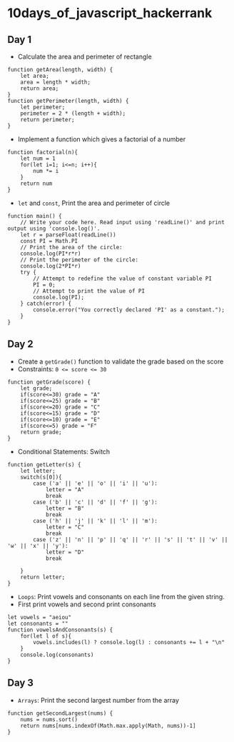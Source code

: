 # 10days_of_javascript_hackerrank

## Day 1

- Calculate the area and perimeter of rectangle

```
function getArea(length, width) {
    let area;
    area = length * width;
    return area;
}
function getPerimeter(length, width) {
    let perimeter;
    perimeter = 2 * (length + width);
    return perimeter;
}
```

- Implement a function which gives a factorial of a number

```
function factorial(n){
    let num = 1
    for(let i=1; i<=n; i++){
        num *= i
    }
    return num
}
```

- `let` and `const`, Print the area and perimeter of circle

```
function main() {
    // Write your code here. Read input using 'readLine()' and print output using 'console.log()'.
    let r = parseFloat(readLine())
    const PI = Math.PI
    // Print the area of the circle:
    console.log(PI*r*r)
    // Print the perimeter of the circle:
    console.log(2*PI*r)
    try {    
        // Attempt to redefine the value of constant variable PI
        PI = 0;
        // Attempt to print the value of PI
        console.log(PI);
    } catch(error) {
        console.error("You correctly declared 'PI' as a constant.");
    }
}
```

## Day 2
- Create a `getGrade()` function to validate the grade based on the score
- Constraints: `0 <= score <= 30`

```
function getGrade(score) {
    let grade;
    if(score<=30) grade = "A"
    if(score<=25) grade = "B"
    if(score<=20) grade = "C"
    if(score<=15) grade = "D"
    if(score<=10) grade = "E"
    if(score<=5) grade = "F"
    return grade;
}
```

- Conditional Statements: Switch

```
function getLetter(s) {
    let letter;
    switch(s[0]){
        case ('a' || 'e' || 'o' || 'i' || 'u'):
            letter = "A"
            break
        case ('b' || 'c' || 'd' || 'f' || 'g'):
            letter = "B"
            break
        case ('h' || 'j' || 'k' || 'l' || 'm'):
            letter = "C"
            break
        case ('z' || 'n' || 'p' || 'q' || 'r' || 's' || 't' || 'v' || 'w' || 'x' || 'y'):
            letter = "D"
            break
        
    }
    return letter;
}
```

- `Loops`: Print vowels and consonants on each line from the given string.
- First print vowels and second print consonants

```
let vowels = "aeiou"
let consonants = ""
function vowelsAndConsonants(s) {    
    for(let l of s){
        vowels.includes(l) ? console.log(l) : consonants += l + "\n"
    }
    console.log(consonants)
}
```

## Day 3

- `Arrays`: Print the second largest number from the array

```
function getSecondLargest(nums) {
    nums = nums.sort()
    return nums[nums.indexOf(Math.max.apply(Math, nums))-1]   
}
```
